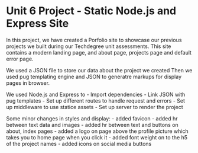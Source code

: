 # Unit 6 Project - Static Node.js and Express Site

In this project, we have created a Porfolio site to showcase our previous projects we built during our Techdegree unit assessments.
This site contains a modern landing page, and about page, projects page and default error page.

We used a JSON file to store our data about the project we created
Then we used pug templating engine and JSON to generatre markups for display pages in browser.

We used Node.js and Express to - Import dependencies - Link JSON with pug templates - Set up different routes to handle request and errors - Set up middleware to use statice assets - Set up server to render the project

Some minor changes in styles and display: - added favicon - added hr between text data and images - added hr between text and buttons on about, index pages - added a logo on page above the profile picture which takes you to home page when you click it - added font weight on to the h5 of the project names - added icons on social media buttons
